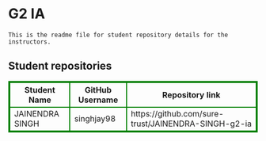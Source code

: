 # G2 IA
    This is the readme file for student repository details for the instructors.
## Student repositories 
<table style="border : 2px solid green; width:100%;">
<tr >
<th style="border : 2px solid green;">Student Name</th>
<th style="border : 2px solid green;">GitHub Username</th>
<th style="border : 2px solid green;">Repository link</th>
</tr>
<tr style="border : 2px solid green;">
<td style="border : 2px solid green;">JAINENDRA SINGH</td> 

<td style="border : 2px solid green;">singhjay98</td> 

<td style="border : 2px solid green;">https://github.com/sure-trust/JAINENDRA-SINGH-g2-ia</td> 
</tr>
